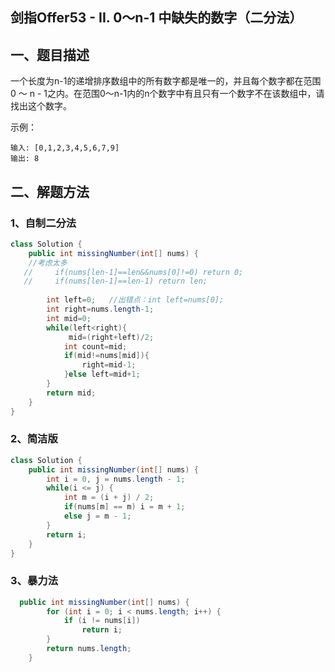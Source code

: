 ## 剑指Offer53 - II. 0～n-1 中缺失的数字（二分法）

## 一、题目描述

一个长度为n-1的递增排序数组中的所有数字都是唯一的，并且每个数字都在范围0 ～ n - 1之内。在范围0～n-1内的n个数字中有且只有一个数字不在该数组中，请找出这个数字。

示例：

```
输入: [0,1,2,3,4,5,6,7,9]
输出: 8
```



## 二、解题方法

### 1、自制二分法

```Java
class Solution {
    public int missingNumber(int[] nums) {
	//考虑太多
   //     if(nums[len-1]==len&&nums[0]!=0) return 0;
   //     if(nums[len-1]==len-1) return len;
        
        int left=0;   //出错点：int left=nums[0];
        int right=nums.length-1;
        int mid=0;
        while(left<right){
             mid=(right+left)/2;
            int count=mid;
            if(mid!=nums[mid]){
                right=mid-1;
            }else left=mid+1;
        }
        return mid;
    }
}
```

### 2、简洁版

```Java
class Solution {
    public int missingNumber(int[] nums) {
        int i = 0, j = nums.length - 1;
        while(i <= j) {
            int m = (i + j) / 2;
            if(nums[m] == m) i = m + 1;
            else j = m - 1;
        }
        return i;
    }
}
```

### 3、暴力法

```Java
  public int missingNumber(int[] nums) {
        for (int i = 0; i < nums.length; i++) {
            if (i != nums[i])
                return i;
        }
        return nums.length;
    }
```

